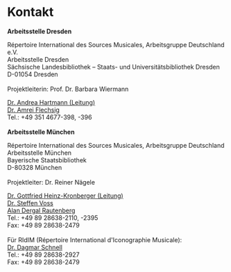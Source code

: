 # Kontakt

**Arbeitsstelle Dresden**

Répertoire International des Sources Musicales, Arbeitsgruppe Deutschland e.V.\
Arbeitsstelle Dresden\
Sächsische Landesbibliothek – Staats- und Universitätsbibliothek Dresden\
D-01054 Dresden\
\
Projektleiterin: Prof. Dr. Barbara Wiermann

[Dr. Andrea Hartmann (Leitung)](mailto:andrea.hartmann@slub-dresden.de)\
[Dr. Amrei Flechsig](mailto:amrei.flechsig@slub-dresden.de)\
Tel.: +49 351 4677-398, -396\
\
**Arbeitsstelle München**

Répertoire International des Sources Musicales, Arbeitsgruppe Deutschland\
Arbeitsstelle München\
Bayerische Staatsbibliothek\
D-80328 München\
\
Projektleiter: Dr. Reiner Nägele

[Dr. Gottfried Heinz-Kronberger (Leitung)](mailto:Gottfried.Heinz-Kronberger@bsb-muenchen.de)\
[Dr. Steffen Voss](mailto:Steffen.Voss@bsb-muenchen.de)\
[Alan Dergal Rautenberg](mailto:alan.dergal-rautenberg@sbb.spk-berlin.de)\
Tel.: +49 89 28638-2110, -2395\
Fax: +49 89 28638-2479\
\
Für RIdIM (Répertoire International d'Iconographie Musicale):\
[Dr. Dagmar Schnell](mailto:dagmar.schnell@bsb-muenchen.de)\
Tel.: +49 89 28638-2927\
Fax: +49 89 28638-2479

